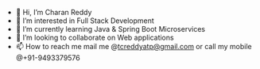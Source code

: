- 👋 Hi, I’m Charan Reddy
- 👀 I’m interested in Full Stack Development
- 🌱 I’m currently learning Java & Spring Boot Microservices
- 💞️ I’m looking to collaborate on Web applications
- 📫 How to reach me mail me @tcreddyatp@gmail.com or call my mobile @+91-9493379576

<!---
Charan2142/Charan2142 is a ✨ special ✨ repository because its `README.md` (this file) appears on your GitHub profile.
You can click the Preview link to take a look at your changes.
--->
